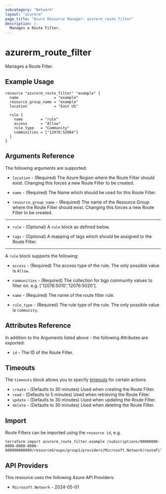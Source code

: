 ```yaml
---
subcategory: "Network"
layout: "azurerm"
page_title: "Azure Resource Manager: azurerm_route_filter"
description: |-
  Manages a Route Filter.
---
```


# azurerm_route_filter

Manages a Route Filter.

## Example Usage

```hcl
resource "azurerm_route_filter" "example" {
  name                = "example"
  resource_group_name = "example"
  location            = "East US"

  rule {
    name        = "rule"
    access      = "Allow"
    rule_type   = "Community"
    communities = ["12076:52004"]
  }
}
```

## Arguments Reference

The following arguments are supported:

* `location` - (Required) The Azure Region where the Route Filter should exist. Changing this forces a new Route Filter to be created.

* `name` - (Required) The Name which should be used for this Route Filter.

* `resource_group_name` - (Required) The name of the Resource Group where the Route Filter should exist. Changing this forces a new Route Filter to be created.

---

* `rule` - (Optional) A `rule` block as defined below.

* `tags` - (Optional) A mapping of tags which should be assigned to the Route Filter.

---

A `rule` block supports the following:

* `access` - (Required) The access type of the rule. The only possible value is `Allow`.

* `communities` - (Required) The collection for bgp community values to filter on. e.g. ['12076:5010','12076:5020'].

* `name` - (Required) The name of the route filter rule.

* `rule_type` - (Required) The rule type of the rule. The only possible value is `Community`.

## Attributes Reference

In addition to the Arguments listed above - the following Attributes are exported:

* `id` - The ID of the Route Filter.

## Timeouts

The `timeouts` block allows you to specify [timeouts](https://developer.hashicorp.com/terraform/language/resources/configure#define-operation-timeouts) for certain actions:

* `create` - (Defaults to 30 minutes) Used when creating the Route Filter.
* `read` - (Defaults to 5 minutes) Used when retrieving the Route Filter.
* `update` - (Defaults to 30 minutes) Used when updating the Route Filter.
* `delete` - (Defaults to 30 minutes) Used when deleting the Route Filter.

## Import

Route Filters can be imported using the `resource id`, e.g.

```shell
terraform import azurerm_route_filter.example /subscriptions/00000000-0000-0000-0000-000000000000/resourceGroups/group1/providers/Microsoft.Network/routeFilters/routeFilter1
```

## API Providers
<!-- This section is generated, changes will be overwritten -->
This resource uses the following Azure API Providers:

* `Microsoft.Network` - 2024-05-01
